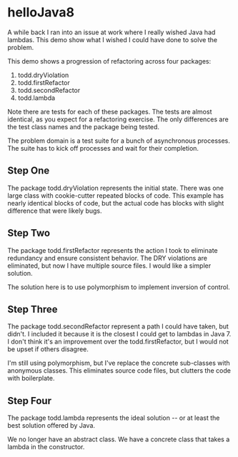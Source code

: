 helloJava8
==========

A while back I ran into an issue at work where I really wished Java had lambdas.  This demo 
show what I wished I could have done to solve the problem.

This demo shows a progression of refactoring across four packages:
  1.  todd.dryViolation
  2.  todd.firstRefactor
  3.  todd.secondRefactor
  4.  todd.lambda
  
Note there are tests for each of these packages.  The tests are almost identical, as you 
expect for a refactoring exercise.  The only differences are the test class names and the 
package being tested.

The problem domain is a test suite for a bunch of asynchronous processes.  The suite 
has to kick off processes and wait for their completion.  

Step One
--------
The package todd.dryViolation represents the initial state.  There was one large class
with cookie-cutter repeated blocks of code.  This example has nearly identical blocks of 
code, but the actual code has blocks with slight difference that were likely bugs.

Step Two
--------
The package todd.firstRefactor represents the action I took to eliminate redundancy and 
ensure consistent behavior.  The DRY violations are eliminated, but now I have multiple
source files. I would like a simpler solution.

The solution here is to use polymorphism to implement inversion of control.

Step Three
----------
The package todd.secondRefactor represent a path I could have taken, but didn't.  I 
included it because it is the closest I could get to lambdas in Java 7.  I don't think
it's an improvement over the todd.firstRefactor, but I would not be upset if others 
disagree.

I'm still using polymorphism, but I've replace the concrete sub-classes with anonymous
classes.  This eliminates source code files, but clutters the code with boilerplate.

Step Four
---------
The package todd.lambda represents the ideal solution -- or at least the best solution 
offered by Java.  

We no longer have an abstract class.  We have a concrete class that takes a lambda in the 
constructor.

